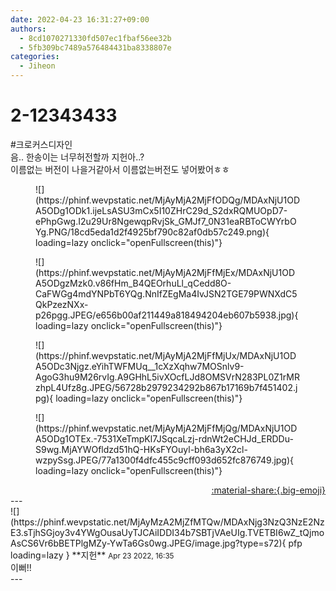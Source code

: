 ```yaml
---
date: 2022-04-23 16:31:27+09:00
authors:
  - 8cd1070271330fd507ec1fbaf56ee32b
  - 5fb309bc7489a576484431ba8338807e
categories:
  - Jiheon
---
```


# 2-12343433

<div class="post-container" markdown="1">
<div class="content-container md-sidebar__scrollwrap" markdown="1">

\#크로커스디자인<br>음.. 한송이는 너무허전할까 지헌아..?<br>이름없는 버전이 나을거같아서 이름없는버전도 넣어봤어ㅎㅎ
<figure markdown="1">
![](https://phinf.wevpstatic.net/MjAyMjA2MjFfODQg/MDAxNjU1ODA5ODg1ODk1.ijeLsASU3mCx5I10ZHrC29d_S2dxRQMUOpD7-ePhpGwg.I2u29Ur8NgewqpRvjSk_GMJf7_0N31eaRBToCWYrbOYg.PNG/18cd5eda1d2f4925bf790c82af0db57c249.png){ loading=lazy onclick="openFullscreen(this)"}
</figure>

<figure markdown="1">
![](https://phinf.wevpstatic.net/MjAyMjA2MjFfMjEx/MDAxNjU1ODA5ODgzMzk0.v86fHm_B4QEOrhuLl_qCedd8O-CaFWGg4mdYNPbT6YQg.NnIfZEgMa4IvJSN2TGE79PWNXdC5QkPzezNXx-p26pgg.JPEG/e656b00af211449a818494204eb607b5938.jpg){ loading=lazy onclick="openFullscreen(this)"}
</figure>

<figure markdown="1">
![](https://phinf.wevpstatic.net/MjAyMjA2MjFfMjUx/MDAxNjU1ODA5ODc3Njgz.eYihTWFMUq__1cXzXqhw7MOSnlv9-AgoG3hu9M26rvIg.A9GHhL5ivXOcfLJd8OMSVrN283PL0Z1rMRzhpL4Ufz8g.JPEG/56728b2979234292b867b17169b7f451402.jpg){ loading=lazy onclick="openFullscreen(this)"}
</figure>

<figure markdown="1">
![](https://phinf.wevpstatic.net/MjAyMjA2MjFfMjQg/MDAxNjU1ODA5ODg1OTEx.-7531XeTmpKl7JSqcaLzj-rdnWt2eCHJd_ERDDu-S9wg.MjAYWOfldzd51hQ-HKsFYOuyl-bh6a3yX2cl-wzpySsg.JPEG/77a1300f4dfc455c9cff093d652fc876749.jpg){ loading=lazy onclick="openFullscreen(this)"}
</figure>


</div>
</div>

<div style="text-align: right;" markdown="1">
<a href="https://weverse.io/fromis9/fanpost/2-12343433" style="text-align: right;">:material-share:{.big-emoji}</a>
</div>
---

<div class="comments-container md-sidebar__scrollwrap" markdown="1">
<div class="comment" markdown="1">
<div class='id-container' markdown="1">
![](https://phinf.wevpstatic.net/MjAyMzA2MjZfMTQw/MDAxNjg3NzQ3NzE2NzE3.sTjhSGjoy3v4YWgOusaUyTJCAiIDDI34b7SBTjVAeUIg.TVETBI6wZ_tQjmoAsCS6Vr6bBETPlgMZy-YwTa6Gs0wg.JPEG/image.jpg?type=s72){ pfp loading=lazy }
**<span class="artist">지헌</span>** <small>Apr 23 2022, 16:35</small><br>
</div>
<div class='comment-body' markdown="1">
이뻐!!
</div>
</div>
</div>
---
